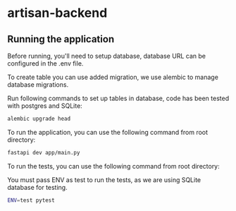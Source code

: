 # artisan-backend

## Running the application 

Before running, you'll need to setup database, database URL can be configured
in the .env file.

To create table you can use added migration, we use alembic to manage database migrations. 

Run following commands to set up tables in database, code has been tested with postgres and SQLite:
```bash
alembic upgrade head
```

To run the application, you can use the following command from root directory:

```bash
fastapi dev app/main.py
```

To run the tests, you can use the following command from root directory:

You must pass ENV as test to run the tests, as we are using SQLite database for testing.

```bash
ENV=test pytest
```


